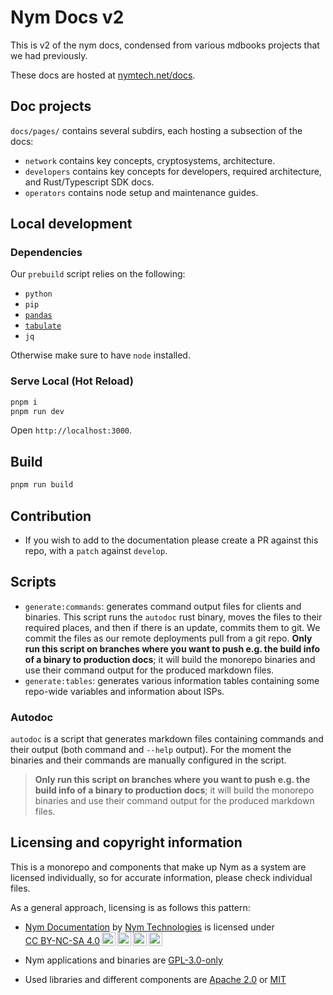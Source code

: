 # Nym Docs v2

This is v2 of the nym docs, condensed from various mdbooks projects that we had previously.

These docs are hosted at [nymtech.net/docs](www.nymtech.net/docs).

## Doc projects
`docs/pages/` contains several subdirs, each hosting a subsection of the docs:
* `network` contains key concepts, cryptosystems, architecture.
* `developers` contains key concepts for developers, required architecture, and Rust/Typescript SDK docs.
* `operators` contains node setup and maintenance guides.

## Local development
### Dependencies
Our `prebuild` script relies on the following:
- `python`
- `pip`
- [`pandas`](https://pandas.pydata.org/)
- [`tabulate`](https://pypi.org/project/tabulate/)
- `jq`

Otherwise make sure to have `node` installed.

### Serve Local (Hot Reload)
```sh
pnpm i
pnpm run dev
```

Open `http://localhost:3000`.

## Build
```sh
pnpm run build
```

## Contribution
* If you wish to add to the documentation please create a PR against this repo, with a `patch` against `develop`.

## Scripts
* `generate:commands`: generates command output files for clients and binaries. This script runs the `autodoc` rust binary, moves the files to their required places, and then if there is an update, commits them to git. We commit the files as our remote deployments pull from a git repo. **Only run this script on branches where you want to push e.g. the build info of a binary to production docs**; it will build the monorepo binaries and use their command output for the produced markdown files.
* `generate:tables`: generates various information tables containing some repo-wide variables and information about ISPs.

### Autodoc
`autodoc` is a script that generates markdown files containing commands and their output (both command and `--help` output). For the moment the binaries and their commands are manually configured in the script.

> **Only run this script on branches where you want to push e.g. the build info of a binary to production docs**; it will build the monorepo binaries and use their command output for the produced markdown files.

## Licensing and copyright information
This is a monorepo and components that make up Nym as a system are licensed individually, so for accurate information, please check individual files.

As a general approach, licensing is as follows this pattern:

* <p xmlns:cc="http://creativecommons.org/ns#" xmlns:dct="http://purl.org/dc/terms/"><a property="dct:title" rel="cc:attributionURL" href="https://nymtech.net/docs">Nym Documentation</a> by <a rel="cc:attributionURL dct:creator" property="cc:attributionName" href="https://nymtech.net">Nym Technologies</a> is licensed under <a href="http://creativecommons.org/licenses/by-nc-sa/4.0/?ref=chooser-v1" target="_blank" rel="license noopener noreferrer" style="display:inline-block;">CC BY-NC-SA 4.0<img style="height:22px!important;margin-left:3px;vertical-align:text-bottom;" src="https://mirrors.creativecommons.org/presskit/icons/cc.svg?ref=chooser-v1"><img style="height:22px!important;margin-left:3px;vertical-align:text-bottom;" src="https://mirrors.creativecommons.org/presskit/icons/by.svg?ref=chooser-v1"><img style="height:22px!important;margin-left:3px;vertical-align:text-bottom;" src="https://mirrors.creativecommons.org/presskit/icons/nc.svg?ref=chooser-v1"><img style="height:22px!important;margin-left:3px;vertical-align:text-bottom;" src="https://mirrors.creativecommons.org/presskit/icons/sa.svg?ref=chooser-v1"></a></p>

* Nym applications and binaries are [GPL-3.0-only](https://www.gnu.org/licenses/)

* Used libraries and different components are [Apache 2.0](https://www.apache.org/licenses/LICENSE-2.0.html) or [MIT](https://mit-license.org/)
